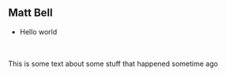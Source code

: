 ## Matt Bell

- Hello world<br><br><br>

This is some text about some stuff that happened sometime ago
